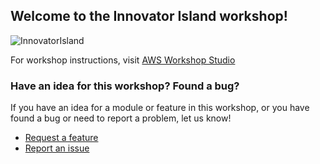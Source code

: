 ## Welcome to the Innovator Island workshop!

![InnovatorIsland](./images/innovator-island_logo.png)

For workshop instructions, visit [AWS Workshop Studio](https://catalog.us-east-1.prod.workshops.aws/workshops/74d0f3be-7108-4bba-8136-00617a988535)

### Have an idea for this workshop? Found a bug? ###

If you have an idea for a module or feature in this workshop, or you have found a bug or need to report a problem, let us know!

- [Request a feature](https://github.com/aws-samples/aws-serverless-workshop-innovator-island/issues/new?assignees=&labels=&template=workshop-feature-request.md&title=)
- [Report an issue](https://github.com/aws-samples/aws-serverless-workshop-innovator-island/issues/new?assignees=&labels=&template=bug_report.md&title=)